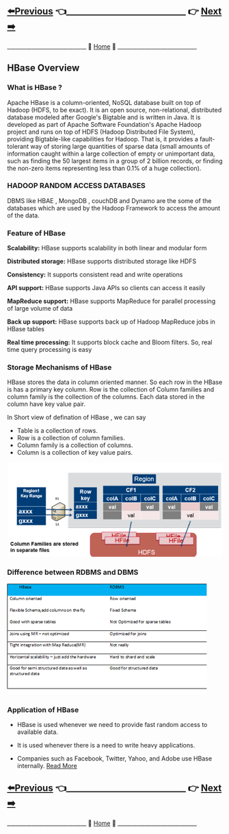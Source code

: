 ## [:arrow_left:Previous]() :point_left:____________________________ :point_right:        [Next :arrow_right:]()

_____________________________ :door: [Home](https://github.com/maniram-yadav/HBase) :door: _____________________________



## HBase Overview

### What is HBase ?

Apache HBase is a column-oriented, NoSQL database built on top of Hadoop (HDFS, to be exact).
It is an open source, non-relational, distributed database modeled after Google's Bigtable and is written in Java.
It is developed as part of Apache Software Foundation's Apache Hadoop project and runs on top of 
HDFS (Hadoop Distributed File System), providing Bigtable-like capabilities for Hadoop. That is, it provides a 
fault-tolerant way of storing large quantities of sparse data (small amounts of information caught within a large 
collection of empty or unimportant data, such as finding the 50 largest items in a group of 2 billion records, or 
finding the non-zero items representing less than 0.1% of a huge collection).



### HADOOP RANDOM ACCESS DATABASES


DBMS like HBAE , MongoDB , couchDB and  Dynamo are the some of the databases which are used by the Hadoop Framework 
 to access the amount of the data.


### Feature of HBase
 
**Scalability:** HBase supports scalability in both linear and modular form

**Distributed storage:** HBase supports distributed storage like HDFS

**Consistency:** It supports consistent read and write operations

**API support:** HBase supports Java APIs so clients can access it easily

**MapReduce support:** HBase supports MapReduce for parallel processing of large volume of data

**Back up support:** HBase supports back up of Hadoop MapReduce jobs in HBase tables

**Real time processing:** It supports block cache and Bloom filters. So, real time query processing is easy

### Storage Mechanisms of HBase

HBase stores the data in column oriented manner. So each row in the HBase is has a primary key column. 
Row is the collection of Column families and column family is the collection of the columns. Each data 
stored in the column  have key value pair.

In Short view of defination of HBase , we can say

* Table is a collection of rows.
* Row is a collection of column families.
* Column family is a collection of columns.
* Column is a collection of key value pairs.


![hbase](https://github.com/maniram-yadav/HBase/blob/master/images/HBase-column-families.png)



### Difference between RDBMS and DBMS

![difference between dbms rdbms](https://github.com/maniram-yadav/HBase/blob/master/images/hbaserdbms.png)


### Application of HBase


* HBase is used whenever we need to provide fast random access to available data.

* It is used whenever there is a need to write heavy applications.

* Companies such as Facebook, Twitter, Yahoo, and Adobe use HBase internally. [Read More ]()


## [:arrow_left:Previous]() :point_left:____________________________ :point_right:        [Next :arrow_right:]()

_____________________________ :door: [Home](https://github.com/maniram-yadav/HBase) :door: _____________________________
